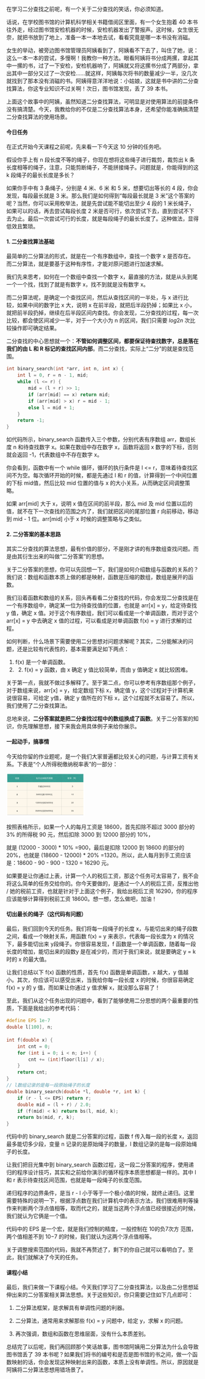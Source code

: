 在学习二分查找之前呢，有一个关于二分查找的笑话，你必须知道。

话说，在学校图书馆的计算机科学相关书籍借阅区里面，有一个女生抱着 40 本书往外走，经过图书馆安检机器的时候，安检机器发出了警报声。这时候，女生很无奈，就把书放到了地上，准备一本一本地去试，看看究竟是哪一本书没有消磁。

女生的举动，被旁边图书馆管理员阿姨看到了，阿姨看不下去了，叫住了她，说：这么一本一本的尝试，多慢啊！我教你一种方法。眼看阿姨将书分成两摞，拿起其中一摞的书，过了一下安检，安检机器响了，阿姨就又将这摞书分成了两部分，拿出其中一部分又过了一次安检……就这样，阿姨每次将书的数量减少一半，没几次就找到了那本没有消磁的书。阿姨得意洋洋地说：小姑娘，这就是书中讲的二分查找算法，你这专业知识不过关啊！次日，图书馆发现，丢了 39 本书。

上面这个故事中的阿姨，虽然知道二分查找算法，可明显是对使用算法的前提条件没有搞清楚。今天，我教给你的不仅是二分查找算法本身，还希望你能准确搞清楚二分查找算法的使用场景。

#### 今日任务

在正式开始今天课程之前呢，先来看一下今天这 10 分钟的任务吧。

假设你手上有 n 段长度不等的绳子，你现在想将这些绳子进行裁剪，裁剪出 k 条长度相等的绳子，注意，只能剪断绳子，不能拼接绳子。问题就是，你能得到的这 k 段绳子的最长长度是多长？

如果你手中有 3 条绳子，分别是 4 米、6 米 和 5 米，想要切出等长的 4 段，你会发现，每段最长就是 3 米。那么我们是如何得到“每段最长就是 3 米”这个答案的呢？当然，你可以采用枚举法，就是先尝试能不能切出至少 4 段的 1 米长绳子，如果可以的话，再去尝试每段长度 2 米是否可行，依次尝试下去，直到尝试不下去为止。最后一次尝试可行的长度，就是每段绳子的最长长度了。这种做法，显得低效且繁琐。

#### **1.** 二分查找算法基础

最简单的二分算法的形式，就是在一个有序数组中，查找一个数字 x 是否存在。而二分算法，就是要基于这种有序性，才能对原问题进行加速求解。

我们先来思考，如何在一个数组中查找一个数字 x，最直接的方法，就是从头到尾一个一个找，找到了就是有数字 x，找不到就是没有数字 x。

而二分算法呢，是确定一个查找区间，然后从查找区间的一半处，与 x 进行比较，如果中间的数字比 x 大，说明 x 在前半段，就把后半段扔掉；如果比 x 小，就把前半段扔掉，继续在后半段区间内查找。你会发现，二分查找的过程，每一次比较，都会使区间减少一半，对于一个大小为 n 的区间，我们只需要 *log*2*n* 次比较操作即可确定结果。

二分查找的中心思想就一个：**不管如何调整区间，都要保证待查找数字，总是落在我们的由 L 和 R 标记的查找区间内部**。而二分查找，实际上“二分”的就是查找范围。

```c
int binary_search(int *arr, int n, int x) {
    int l = 0, r = n - 1, mid;
    while (l <= r) {
        mid = (l + r) >> 1;      
        if (arr[mid] == x) return mid;
        if (arr[mid] > x) r = mid - 1;
        else l = mid + 1;
    }
    return -1;
}
```

如代码所示，binary_search 函数传入三个参数，分别代表有序数组 arr，数组长度 n 和待查找数字 x。如果在数组中存在数字 x，函数将返回 x 数字的下标，否则就会返回 -1，代表数组中不存在数字 x。

你会看到，函数中有一个 while 循环，循环的执行条件是 l <= r，意味着待查找区间不为空。每次循环开始的时候，都是先通过 l 和 r 的值，计算得到一个中间位置的下标 mid值，然后比较 mid 位置的值与 x 的大小关系，从而确定区间调整策略。

如果 arr[mid] 大于 x，说明 x 值在区间的前半段，那么 mid 及 mid 位置以后的值，就不在下一次查找的范围之内了，我们就把区间的尾部位置 r 向前移动，移动到 mid - 1 位。arr[mid] 小于 x 时候的调整策略与之类似。

#### **2.** 二分答案的基本思路

其实二分查找的算法思想，最有价值的部分，不是刚才讲的有序数组查找问题。而是由其衍生出来的叫做“二分答案”的思想。

关于二分答案的思想，你可以先回想一下，我们是如何介绍数组与函数的关系的？我们说：数组和函数本质上做的都是映射，函数是压缩的数组，数组是展开的函数。

我们沿着函数和数组的关系，回头再看看二分查找的代码，你会发现二分查找是在一个有序数组中，确定某一位为待查找值的位置，也就是 arr[x] = y，给定待查找 y 值，确定 x 值。对于这个有序数组，我们可以看成是一个单调函数，而对于这个 arr[x] = y 中去确定 x 值的过程，可以看成是对单调函数 f(x) = y 进行求解的过程。

如何判断，什么场景下需要使用二分思想对问题求解呢？其实，二分能解决的问题，还是比较有代表性的，基本需要满足如下两点：

1. f(x) 是一个单调函数。
2. 2. f(x) = y 函数，由 x 确定 y 值比较简单，而由 y 值确定 x 就比较困难。

关于第一点，我就不做过多解释了。至于第二点，你可以参考有序数组那个例子，对于数组来说，arr[x] = y，给定数组下标 x，确定值 y，这个过程对于计算机来说很容易，可给定 y值，确定 y 值所在的下标 x，这个过程就不太容易了。所以，我们使用了二分查找算法。

总地来说，**二分答案就是把二分查找过程中的数组换成了函数**。关于二分答案的知识，你先理解思想，接下来我会用具体例子来给你展示。

#### 一起动手，搞事情

今天给你留的作业题呢，是一个我们大家普遍都比较关心的问题，与计算工资有关系。下表是“个人所得税缴纳税率表”的一部分：

<img src="./img/dac4a6d4427008ac750418fa79e3d06a.jpg" alt="img" style="zoom:20%;" />

按照表格所示，如果一个人的每月工资是 18600，首先扣除不超过 3000 部分的 3% 的所得税 90 元，然后扣除 3000 到 12000 部分的 10%，

就是 (12000 - 3000) * 10% =900，最后是扣除 12000 到 18600 的部分的 20%，也就是 (18600 - 12000) * 20% =1320。所以，此人每月到手工资应该是：18600 - 90 - 900 - 1320 = 16290 元。

如果要是让你通过上表，计算一个人的税后工资，那这个任务可太容易了，我不会将这么简单的任务交给你的。你今天要做的，是通过一个人的税后工资，反推出他 / 她的税前工资，也就是针对于上面这个例子，我给出税后工资 16290，你的程序应该能够计算得到税前工资 18600。想一想，怎么做吧，加油！

#### 切出最长的绳子（这代码有问题）

最后，我们回到今天的任务。我们将每一段绳子的长度 x，与能切出来的绳子段数之间，看成一个映射关系，用函数 f(x) = y 来表示，代表每一段长度为 x 的情况下，最多能切出来 y段绳子。你很容易发现，f 函数是一个单调函数，随着每一段长度的增加，能切出来的段数y 是在减少的，而对于我们来说，就是要确定 y = k 时的 x 的最大值。

让我们总结以下 f(x) 函数的性质，首先 f(x) 函数是单调函数，x 越大，y 值越小。其次，你应该可以感受出来，当我给你每一段长度 x 的时候，你很容易确定 f(x) = y 的 y 值，而如果让你通过 y 值求解 x，就没那么容易了！

至此，我们从这个任务出现的问题中，看到了能够使用二分思想的两个最重要的性质，下面是我给出的参考代码：

```c
#define EPS 1e-7
double l[100], n;

int f(double x) {
    int cnt = 0;
    for (int i = 0; i < n; i++) {
        cnt += (int)floor(l[i] / x);
    }
    return cnt;
}
// l数组记录的是每一段原始绳子的长度
double binary_search(double *l, double *r, int k) {
    if (r - l <= EPS) return r;
    double mid = (l + r) / 2.0;
    if (f(mid) < k) return bs(l, mid, k);
    return bs(mid, r, k);
}
```

代码中的 binary_search 就是二分答案的过程，函数 f 传入每一段的长度 x，返回最多能切多少段，变量 n 记录的是原始绳子的数量，l 数组记录的是每一段原始绳子的长度。

让我们把目光集中到 binary_search 函数过程，这一段二分答案的程序，使用递归的程序设计技巧，其实和之前给你演示的循环程序本质思想都是一样的。其中 l 和 r 表示待查找区间范围，也就是每一段绳子的长度范围。

递归程序的边界条件，是当 r - l 小于等于一个极小值的时候，就终止递归。这里需要特殊的说明一下，根据浮点数在我们计算机中的表示方法，我们很难用判等操作来判断两个浮点值相等，取而代之的，就是当这两个浮点值已经很接近的时候，我们就认为它俩是一个值。

代码中的 EPS 是一个宏，就是我们控制的精度，一般控制在 10的负7次方 范围，两个值相差不到 10−7 的时候，我们就认为这两个浮点值相等。

关于调整搜索范围的代码，我就不再赘述了，剩下的你自己就可以看明白了。至此，我们就解决了今天的任务。

#### 课程小结

最后，我们来做一下课程小结。今天我们学习了二分查找算法，以及由二分思想延伸出来的二分答案相关算法思想。关于这些知识，你只需要记住如下几点即可：

1. 二分算法框架，是求解具有单调性问题的利器。

2. 二分算法，通常用来求解那些 f(x) = y 问题中，给定 y，求解 x 的问题。

3. 再次强调，数组和函数在思维层面，没有什么本质差别。

总结完了以后呢，我们再回顾那个笑话故事，图书馆阿姨用二分算法为什么会导致图书馆丢了 39 本书呢？如果我们将书的编号和是否是图书馆的书之间，做一个函数映射的话，你会发现这种映射出来的函数，本质上没有单调性。所以，原因就是阿姨将二分算法思想用错场景了。